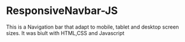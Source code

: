 # ResponsiveNavbar-JS
This is a Navigation bar that adapt to mobile, tablet and desktop screen sizes. It was biult with HTML,CSS and Javascript

